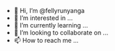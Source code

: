 - 👋 Hi, I’m @fellyrunyanga
- 👀 I’m interested in ...
- 🌱 I’m currently learning ...
- 💞️ I’m looking to collaborate on ...
- 📫 How to reach me ...

<!---
fellyrunyanga/fellyrunyanga is a ✨ special ✨ repository because its `README.md` (this file) appears on your GitHub profile.
You can click the Preview link to take a look at your changes.
--->
